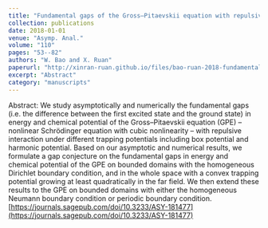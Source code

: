 ```yaml
---
title: "Fundamental gaps of the Gross–Pitaevskii equation with repulsive interaction"
collection: publications
date: 2018-01-01
venue: "Asymp. Anal."
volume: "110"
pages: "53--82"
authors: "W. Bao and X. Ruan"
paperurl: "http://xinran-ruan.github.io/files/bao-ruan-2018-fundamental-gaps-of-the-gross-pitaevskii-equation-with-repulsive-interaction.pdf"
excerpt: "Abstract"
category: "manuscripts"
---
```

Abstract: We study asymptotically and numerically the fundamental gaps (i.e. the difference between the first excited state and the ground state) in energy and chemical potential of the Gross–Pitaevskii equation (GPE) – nonlinear Schrödinger equation with cubic nonlinearity – with repulsive interaction under different trapping potentials including box potential and harmonic potential. Based on our asymptotic and numerical results, we formulate a gap conjecture on the fundamental gaps in energy and chemical potential of the GPE on bounded domains with the homogeneous Dirichlet boundary condition, and in the whole space with a convex trapping potential growing at least quadratically in the far field. We then extend these results to the GPE on bounded domains with either the homogeneous Neumann boundary condition or periodic boundary condition.
[https://journals.sagepub.com/doi/10.3233/ASY-181477](https://journals.sagepub.com/doi/10.3233/ASY-181477)